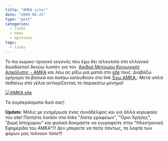 ```yaml
---
title: "ΑΜΚΑ site!"
date: "2009-05-22"
type: "post"
categories:
  - links
  - news
  - opinions
tags:
  - links
---
```


Το πιο κωμικο-τραγικό γεγονός που έχω δει τελευταία στο ελληνικό διυαδύκτιο! Ακούω λοιπόν για τον  [Αριθμό Μητρώου Κοινωνικής Ασφάλισης - ΑΜΚΑ](http://www.amka.gr/ "Αριθμό Μητρώου Κοινωνικής Ασφάλισης - ΑΜΚΑ") και λέω ας ρίξω μια ματιά στο [site](http://www.amka.gr/ "Αριθμό Μητρώου Κοινωνικής Ασφάλισης - ΑΜΚΑ") τους. Διαβάζω γρήγορα τα βασικά και πατάω κατευθείαν στο link [Έχω ΑΜΚΑ;](http://www.amka.gr/AMKAGR/ "Αριθμό Μητρώου Κοινωνικής Ασφάλισης - ΑΜΚΑ"). Μετά απλά πεθαίνω στα γέλια αντικρίζοντας το παρακάτω μύνημα!

[<img src="https://i1.wp.com/farm4.static.flickr.com/3631/3554137680_3780a8fc9f.jpg?w=660" alt="ΑΜΚΑ site" data-recalc-dims="1" />](https://i0.wp.com/farm4.static.flickr.com/3631/3554137680_c2456fb059_o.jpg "ΑΜΚΑ site")

Τα συμπεράσματα δικά σας!

**Update**: Μόλις με ενημέρωσε ένας συνάδελφος και για άλλα κορυφαία του site! Πατήστε λοιπόν στα links "Λίστα γραφείων", "Όροι Χρήσης", "Δομή Ιστοχώρου" και φυσικά δοκιμάστε να εγγραφείτε στην "Ηλεκτρονική Εφημερίδα του AMKA"!!! Δεν μπορείτε να πείτε πάντως, τα λεφτά των φόρων μας πιάνουν τόπο!!!
